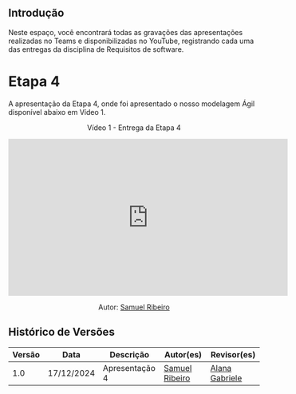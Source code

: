 ## Introdução

Neste espaço, você encontrará todas as gravações das apresentações realizadas no Teams e disponibilizadas no YouTube, registrando cada uma das entregas da disciplina de Requisitos de software.

# Etapa 4

A apresentação da Etapa 4, onde foi apresentado o nosso modelagem Ágil disponível abaixo em Vídeo 1.

<div style="text-align: center">
<p>Vídeo 1 - Entrega da Etapa 4</p>
</div>

<iframe width="560" height="315" src="https://www.youtube.com/embed/g_9RWDIX-zE?si=-iPCGR9Pq_jGI87a" title="YouTube video player" frameborder="0" allow="accelerometer; autoplay; clipboard-write; encrypted-media; gyroscope; picture-in-picture; web-share" referrerpolicy="strict-origin-when-cross-origin" allowfullscreen></iframe>

<p style="text-align: center; font-size: 14px;">
    Autor: <a href="https://github.com/SamuelRicosta" target="_blank">Samuel Ribeiro</a> 
</p>

## Histórico de Versões

| Versão |    Data    | Descrição      | Autor(es)                                          | Revisor(es)                                        |
| ------ | :--------: | -------------- | -------------------------------------------------- | -------------------------------------------------- |
| 1.0    | 17/12/2024 | Apresentação 4 | [Samuel Ribeiro](https://github.com/SamuelRicosta) | [Alana Gabriele](https://github.com/alanagabriele) |
